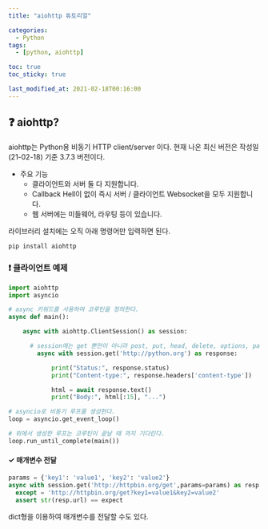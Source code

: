 ```yaml
---
title: "aiohttp 튜토리얼"

categories:
  - Python
tags:
  - [python, aiohttp]

toc: true
toc_sticky: true

last_modified_at: 2021-02-18T00:16:00
---
```


## &#10067; aiohttp?

aiohttp는 Python용 비동기 HTTP client/server 이다.
현재 나온 최신 버전은 작성일(21-02-18) 기준 3.7.3 버전이다.

- 주요 기능
  - 클라이언트와 서버 둘 다 지원합니다.
  - Callback Hell이 없이 즉시 서버 / 클라이언트 Websocket을 모두 지원합니다.
  - 웹 서버에는 미들웨어, 라우팅 등이 있습니다.

라이브러리 설치에는 오직 아래 명령어만 입력하면 된다.

```sh
pip install aiohttp
```

### &#10071; 클라이언트 예제

```py
import aiohttp
import asyncio

# async 키워드를 사용하여 코루틴을 정의한다.
async def main():

    async with aiohttp.ClientSession() as session:

      # session에는 get 뿐만이 아니라 post, put, head, delete, options, patch 등이 존재한다!
        async with session.get('http://python.org') as response:

            print("Status:", response.status)
            print("Content-type:", response.headers['content-type'])

            html = await response.text()
            print("Body:", html[:15], "...")

# asyncio로 비동기 루프를 생성한다.
loop = asyncio.get_event_loop()

# 위에서 생성한 루프는 코루틴이 끝날 때 까지 기다린다.
loop.run_until_complete(main())
```

#### &#10003; 매개변수 전달

```py
params = {'key1': 'value1', 'key2': 'value2'}
async with session.get('http://httpbin.org/get',params=params) as resp:
  except = 'http://httpbin.org/get?key1=value1&key2=value2'
  assert str(resp.url) == expect
```

dict형을 이용하여 매개변수를 전달할 수도 있다.
